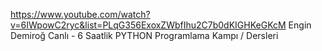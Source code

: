 https://www.youtube.com/watch?v=6IWpowC2ryc&list=PLqG356ExoxZWbfIhu2C7b0dKIGHKeGKcM    Engin Demiroğ  Canlı - 6 Saatlik PYTHON Programlama Kampı / Dersleri

